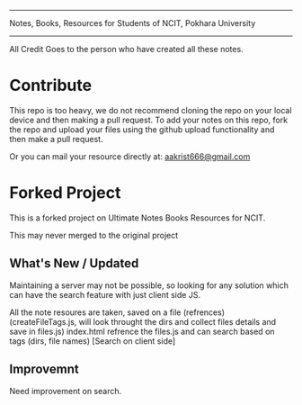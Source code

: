 ****************************************************************
Notes, Books, Resources for Students of NCIT, Pokhara University
****************************************************************

All Credit Goes to the person who have created all these notes.

Contribute
============

This repo is too heavy, we do not recommend cloning the repo on your local device and then making a pull request.
To add your notes on this repo, fork the repo and upload your files using the github upload functionality and then make a pull request. 


Or you can mail your resource directly at: aakrist666@gmail.com

#
# Forked Project
This is a forked project on Ultimate Notes Books Resources for NCIT.

This may never merged to the original project

## What's New / Updated

Maintaining a server may not be possible, so looking for any solution which can have the search feature with just client side JS.

All the note resoures are taken, saved on a file (refrences) (createFileTags.js, will look throught the dirs and collect files details and save in files.js)
index.html refrence the files.js and can search based on tags (dirs, file names) [Search on client side]

## Improvemnt
Need improvement on search.

      
